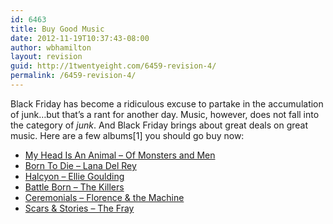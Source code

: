 ```yaml
---
id: 6463
title: Buy Good Music
date: 2012-11-19T10:37:43-08:00
author: wbhamilton
layout: revision
guid: http://1twentyeight.com/6459-revision-4/
permalink: /6459-revision-4/
---
```

Black Friday has become a ridiculous excuse to partake in the accumulation of junk&#8230;but that&#8217;s a rant for another day. Music, however, does not fall into the category of _junk_. And Black Friday brings about great deals on great music. Here are a few albums[1] you should go buy now:

  * [My Head Is An Animal &#8211; Of Monsters and Men](http://www.amazon.com/gp/product/B007MU85D0/ref=as_li_ss_tl?ie=UTF8&camp=1789&creative=390957&creativeASIN=B007MU85D0&linkCode=as2&tag=1twentyeight-20)<img style="border: none !important; margin: 0px !important;" src="http://www.assoc-amazon.com/e/ir?t=1twentyeight-20&l=as2&o=1&a=B007MU85D0" alt="" width="1" height="1" border="0" />
  * [Born To Die &#8211; Lana Del Rey](http://www.amazon.com/gp/product/B006ZDS7CE/ref=as_li_ss_tl?ie=UTF8&camp=1789&creative=390957&creativeASIN=B006ZDS7CE&linkCode=as2&tag=1twentyeight-20)<img style="border: none !important; margin: 0px !important;" src="http://www.assoc-amazon.com/e/ir?t=1twentyeight-20&l=as2&o=1&a=B006ZDS7CE" alt="" width="1" height="1" border="0" />
  * [Halcyon &#8211; Ellie Goulding](http://www.amazon.com/gp/product/B009IQ0TGM/ref=as_li_ss_tl?ie=UTF8&camp=1789&creative=390957&creativeASIN=B009IQ0TGM&linkCode=as2&tag=1twentyeight-20)<img style="border: none !important; margin: 0px !important;" src="http://www.assoc-amazon.com/e/ir?t=1twentyeight-20&l=as2&o=1&a=B009IQ0TGM" alt="" width="1" height="1" border="0" />
  * [Battle Born &#8211; The Killers](http://www.amazon.com/gp/product/B00973DDN2/ref=as_li_ss_tl?ie=UTF8&camp=1789&creative=390957&creativeASIN=B00973DDN2&linkCode=as2&tag=1twentyeight-20)<img style="border: none !important; margin: 0px !important;" src="http://www.assoc-amazon.com/e/ir?t=1twentyeight-20&l=as2&o=1&a=B00973DDN2" alt="" width="1" height="1" border="0" />
  * [Ceremonials &#8211; Florence & the Machine](http://www.amazon.com/gp/product/B005RAO0GS/ref=as_li_ss_tl?ie=UTF8&camp=1789&creative=390957&creativeASIN=B005RAO0GS&linkCode=as2&tag=1twentyeight-20)<img style="border: none !important; margin: 0px !important;" src="http://www.assoc-amazon.com/e/ir?t=1twentyeight-20&l=as2&o=1&a=B005RAO0GS" alt="" width="1" height="1" border="0" />
  * [Scars & Stories &#8211; The Fray](http://www.amazon.com/gp/product/B0071FBARY/ref=as_li_ss_tl?ie=UTF8&camp=1789&creative=390957&creativeASIN=B0071FBARY&linkCode=as2&tag=1twentyeight-20)<img style="border: none !important; margin: 0px !important;" src="http://www.assoc-amazon.com/e/ir?t=1twentyeight-20&l=as2&o=1&a=B0071FBARY" alt="" width="1" height="1" border="0" />